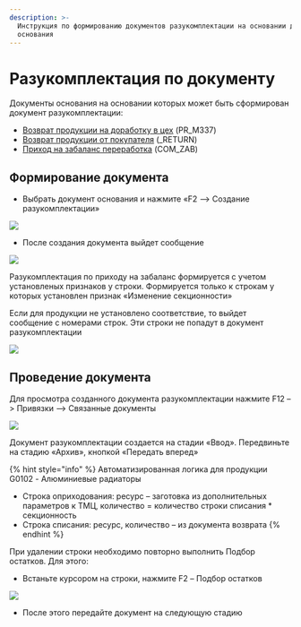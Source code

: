 ```yaml
---
description: >-
  Инструкция по формированию документов разукомплектации на основании документов
  основания
---
```


# Разукомплектация по документу

Документы основания на основании которых может быть сформирован документ разукомплектации:

*  [Возврат продукции на доработку в цех](../otgruzka-produkcii/vozvrat-produkcii-v-cekh.md) (PR\_M337)
* [Возврат продукции от покупателя](../vozvrat-tovarov-i-uslug/vozvrat-produkcii-ot-pokupatelya.md) (\_RETURN)
* [Приход на забаланс переработка](../postuplenie-tovarov-i-uslug/prikhod-na-zabalans.md) (COM\_ZAB)

## Формирование документа

* Выбрать документ основания и нажмите «F2 –> Создание разукомплектации»

![](<../../.gitbook/assets/unknown (31).png>)

* После создания документа выйдет сообщение

![](<../../.gitbook/assets/image (869).png>)

Разукомплектация по приходу на забаланс формируется с учетом установленых признаков у строки. Формируется только к строкам у которых установлен признак «Изменение секционности»

Если для продукции не установлено соответствие, то выйдет сообщение с номерами строк. Эти строки не попадут в документ разукомплектации

![](<../../.gitbook/assets/unknown (39).png>)

## Проведение документа

Для просмотра созданного документа разукомплектации нажмите F12 –> Привязки –> Связанные документы

![](<../../.gitbook/assets/unknown (11).png>)

Документ разукомплектации создается на стадии «Ввод». Передвиньте на стадию «Архив», кнопкой «Передать вперед»

{% hint style="info" %}
Автоматизированная логика для продукции G0102 - Алюминиевые радиаторы

* Строка оприходования: ресурс – заготовка из дополнительных параметров к ТМЦ, количество = количество строки списания \* секционность
* Строка списания: ресурс, количество – из документа возврата
{% endhint %}

При удалении строки необходимо повторно выполнить Подбор остатков. Для этого:

* Встаньте курсором на строки, нажмите F2 – Подбор остатков

![](<../../.gitbook/assets/image (457).png>)

* После этого передайте документ на следующую стадию
